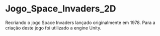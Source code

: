 # Jogo_Space_Invaders_2D
Recriando o jogo Space Invaders lançado originalmente em 1978. Para a criação deste jogo foi utilizado a engine Unity.
